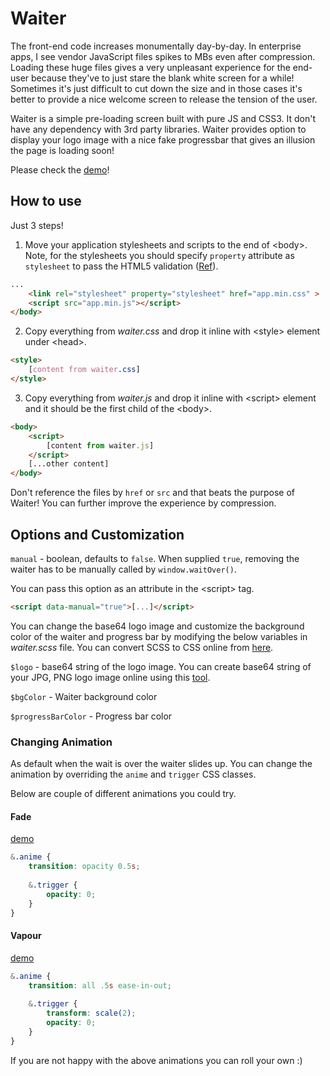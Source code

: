 # Waiter

The front-end code increases monumentally day-by-day. In enterprise apps, I see vendor JavaScript files spikes to MBs even after compression. Loading these huge files gives a very unpleasant experience for the end-user because they've to just stare the blank white screen for a while! Sometimes it's just difficult to cut down the size and in those cases it's better to provide a nice welcome screen to release the tension of the user.
 
Waiter is a simple pre-loading screen built with pure JS and CSS3. It don't have any dependency with 3rd party libraries. Waiter provides option to display your logo image with a nice fake progressbar that gives an illusion the page is loading soon!
 
Please check the [demo](http://prideparrot.com/demos/waiter/demo1.html)!

## How to use

Just 3 steps!

1) Move your application stylesheets and scripts to the end of &lt;body&gt;. Note, for the stylesheets you should specify `property` attribute as `stylesheet` to pass the HTML5 validation ([Ref](http://stackoverflow.com/a/22195559/741616)).

```html
...    
    <link rel="stylesheet" property="stylesheet" href="app.min.css" >
    <script src="app.min.js"></script>
</body>
```

2) Copy everything from *waiter.css* and drop it inline with &lt;style&gt; element under &lt;head&gt;.

```html
<style>
    [content from waiter.css]
</style>
```

3) Copy everything from *waiter.js* and drop it inline with &lt;script&gt; element and it should be the first child of the &lt;body&gt;.

```html
<body>
    <script>
        [content from waiter.js]
    </script>
    [...other content]
</body>
```

Don't reference the files by `href` or `src` and that beats the purpose of Waiter! You can further improve the experience by compression.

## Options and Customization 

`manual` - boolean, defaults to `false`. When supplied `true`, removing the waiter has to be manually called by `window.waitOver()`.

You can pass this option as an attribute in the &lt;script&gt; tag.

```html
<script data-manual="true">[...]</script>
```

You can change the base64 logo image and customize the background color of the waiter and progress bar by modifying the below variables in *waiter.scss* file. You can convert SCSS to CSS online from [here](http://beautifytools.com/scss-compiler.php).

`$logo` - base64 string of the logo image. You can create base64 string of your JPG, PNG logo image online using this [tool](https://www.base64-image.de/).

`$bgColor` - Waiter background color

`$progressBarColor` - Progress bar color

### Changing Animation

As default when the wait is over the waiter slides up. You can change the animation by overriding the `anime` and `trigger` CSS classes.

Below are couple of different animations you could try.

#### Fade 
[demo](http://prideparrot.com/demos/waiter/demo2.html)

```css
&.anime {
    transition: opacity 0.5s;
    
    &.trigger {
        opacity: 0;
    }
}
```

#### Vapour
[demo](http://prideparrot.com/demos/waiter/demo3.html)

```css
&.anime {
    transition: all .5s ease-in-out;
    
    &.trigger {
        transform: scale(2);
        opacity: 0;
    }
}
```

If you are not happy with the above animations you can roll your own :)